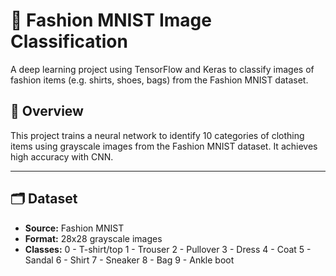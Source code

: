 # 🧥 Fashion MNIST Image Classification

A deep learning project using TensorFlow and Keras to classify images of fashion items (e.g. shirts, shoes, bags) from the Fashion MNIST dataset.

## 🧠 Overview

This project trains a neural network to identify 10 categories of clothing items using grayscale images from the Fashion MNIST dataset. It achieves high accuracy with CNN.

---

## 🗂️ Dataset

- **Source:** Fashion MNIST
- **Format:** 28x28 grayscale images
- **Classes:** 0 - T-shirt/top 1 - Trouser 2 - Pullover 3 - Dress 4 - Coat 5 - Sandal 6 - Shirt 7 - Sneaker 8 - Bag 9 - Ankle boot



